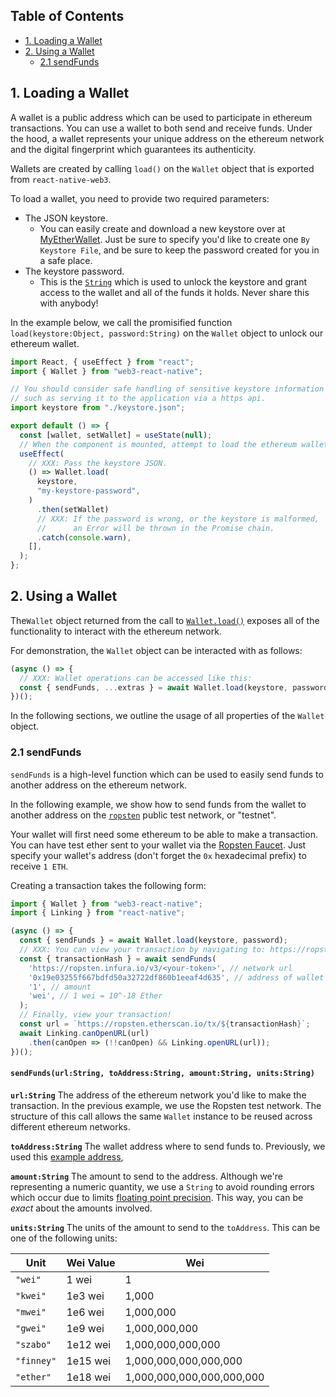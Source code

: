 ## Table of Contents
  - [1. Loading a Wallet](#loading-a-wallet)
  - [2. Using a Wallet](#using-a-wallet)
    - [2.1 sendFunds](#sending-funds)

## <a name="loading-a-wallet"></a>1. Loading a Wallet

A wallet is a public address which can be used to participate in ethereum transactions. You can use a wallet to both send and receive funds. Under the hood, a wallet represents your unique address on the ethereum network and the digital fingerprint which guarantees its authenticity.

Wallets are created by calling `load()` on the `Wallet` object that is exported from `react-native-web3`.

To load a wallet, you need to provide two required parameters:
  - The JSON keystore.
    - You can easily create and download a new keystore over at [MyEtherWallet](https://www.myetherwallet.com/create-wallet). Just be sure to specify you'd like to create one `By Keystore File`, and be sure to keep the password created for you in a safe place. 
  - The keystore password.
    - This is the [`String`](https://developer.mozilla.org/en-US/docs/Web/JavaScript/Reference/Global_Objects/String) which is used to unlock the keystore and grant access to the wallet and all of the funds it holds. Never share this with anybody!

In the example below, we call the promisified function `load(keystore:Object, password:String)` on the `Wallet` object to unlock our ethereum wallet.

```javascript
import React, { useEffect } from "react";
import { Wallet } from "web3-react-native";

// You should consider safe handling of sensitive keystore information
// such as serving it to the application via a https api.
import keystore from "./keystore.json";

export default () => {
  const [wallet, setWallet] = useState(null);
  // When the component is mounted, attempt to load the ethereum wallet.
  useEffect(
    // XXX: Pass the keystore JSON.
    () => Wallet.load(
      keystore,
      "my-keystore-password",
    )
      .then(setWallet)
      // XXX: If the password is wrong, or the keystore is malformed,
      //      an Error will be thrown in the Promise chain.
      .catch(console.warn),
    [],
  );
};
```

## <a name="using-a-wallet"></a>2. Using a Wallet

The`Wallet` object returned from the call to [`Wallet.load()`](#loading-a-wallet) exposes all of the functionality to interact with the ethereum network.

For demonstration, the `Wallet` object can be interacted with as follows:

```javascript
(async () => {
  // XXX: Wallet operations can be accessed like this:
  const { sendFunds, ...extras } = await Wallet.load(keystore, password);
})();
```

In the following sections, we outline the usage of all properties of the `Wallet` object.

### <a name="sending-funds"></a>2.1 sendFunds

`sendFunds` is a high-level function which can be used to easily send funds to another address on the ethereum network.

In the following example, we show how to send funds from the wallet to another address on the [`ropsten`](https://ropsten.etherscan.io/) public test network, or "testnet".

Your wallet will first need some ethereum to be able to make a transaction. You can have test ether sent to your wallet via the [Ropsten Faucet](https://faucet.ropsten.be/). Just specify your wallet's address (don't forget the `0x` hexadecimal prefix) to receive `1 ETH`.

Creating a transaction takes the following form:

```javascript
import { Wallet } from "web3-react-native";
import { Linking } from "react-native";

(async () => {
  const { sendFunds } = await Wallet.load(keystore, password);
  // XXX: You can view your transaction by navigating to: https://ropsten.etherscan.io/tx/<your-transaction-hash>
  const { transactionHash } = await sendFunds(
    'https://ropsten.infura.io/v3/<your-token>', // network url
    '0x19e03255f667bdfd50a32722df860b1eeaf4d635', // address of wallet you'd like to send to
    '1', // amount
    'wei', // 1 wei = 10^-18 Ether
  );
  // Finally, view your transaction!
  const url = `https://ropsten.etherscan.io/tx/${transactionHash}`;
  await Linking.canOpenURL(url)
    .then(canOpen => (!!canOpen) && Linking.openURL(url));
})();
```

#### `sendFunds(url:String, toAddress:String, amount:String, units:String)`

**`url:String`**
The address of the ethereum network you'd like to make the transaction. In the previous example, we use the Ropsten test network. The structure of this call allows the same `Wallet` instance to be reused across different ethereum networks.

**`toAddress:String`**
The wallet address where to send funds to. Previously, we used this [example address](https://github.com/web3j/sample-project-gradle/blob/5b935d42b0f52d97b72029881990aa60cd38a312/src/main/java/org/web3j/sample/Application.java#L76),

**`amount:String`**
The amount to send to the address. Although we're representing a numeric quantity, we use a `String` to avoid rounding errors which occur due to limits [floating point precision](https://docs.python.org/3/tutorial/floatingpoint.html). This way, you can be _exact_ about the amounts involved.

**`units:String`**
The units of the amount to send to the `toAddress`. This can be one of the following units:

| Unit      | Wei Value     | Wei                           |
|---------- |-----------    |---------------------------    |
| `"wei" `      | 1 wei         | 1                             |
| `"kwei" `     | 1e3 wei       | 1,000                         |
| `"mwei"`      | 1e6 wei       | 1,000,000                     |
| `"gwei" `     | 1e9 wei       | 1,000,000,000                 |
| `"szabo" `    | 1e12 wei      | 1,000,000,000,000             |
| `"finney"`    | 1e15 wei      | 1,000,000,000,000,000         |
| `"ether"`     | 1e18 wei      | 1,000,000,000,000,000,000     |

